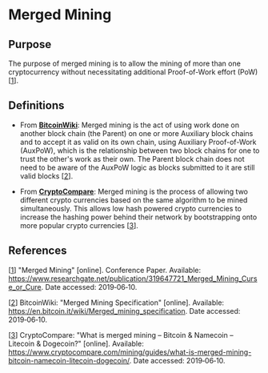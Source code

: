 # Merged Mining

## Purpose

The purpose of merged mining is to allow the mining of more than one cryptocurrency without necessitating additional 
Proof-of-Work effort (PoW) [[1]].

## Definitions

- From [<u>**BitcoinWiki**</u>](https://en.bitcoin.it/wiki/Merged_mining_specification): Merged mining is the act of using work done on another block chain (the Parent) on one or more Auxiliary block chains and to accept it as valid on its own chain, using Auxiliary Proof-of-Work (AuxPoW), which is the relationship between two block chains for one to trust the other's work as their own. The Parent block chain does not need to be aware of the AuxPoW logic as blocks submitted to it are still valid blocks [[2]].

- From [<u>**CryptoCompare**</u>](https://www.cryptocompare.com/mining/guides/what-is-merged-mining-bitcoin-namecoin-litecoin-dogecoin/): Merged mining is the process of allowing two different crypto currencies based on the same algorithm to be mined simultaneously. This allows low hash powered crypto currencies to increase the hashing power behind their network by bootstrapping onto more popular crypto currencies [[3]].


## References

[[1]] "Merged Mining" [online]. Conference Paper.
Available: <https://www.researchgate.net/publication/319647721_Merged_Mining_Curse_or_Cure>. Date accessed: 2019&#8209;06&#8209;10.

[1]: https://www.researchgate.net/publication/319647721_Merged_Mining_Curse_or_Cure
"Merged Mining"

[[2]] BitcoinWiki: "Merged Mining Specification" [online]. 
Available: <https://en.bitcoin.it/wiki/Merged_mining_specification>. 
Date accessed: 2019&#8209;06&#8209;10.

[2]: https://en.bitcoin.it/wiki/Merged_mining_specification
"Merged Mining Specification"

[[3]] CryptoCompare: "What is merged mining – Bitcoin & Namecoin – Litecoin & Dogecoin?" [online]. 
Available: <https://www.cryptocompare.com/mining/guides/what-is-merged-mining-bitcoin-namecoin-litecoin-dogecoin/>. 
Date accessed: 2019&#8209;06&#8209;10.

[3]: https://www.cryptocompare.com/mining/guides/what-is-merged-mining-bitcoin-namecoin-litecoin-dogecoin/
"What is Merged Mining – 
Bitcoin & Namecoin – 
Litecoin & Dogecoin?"